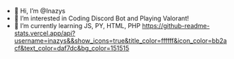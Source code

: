- 👋 Hi, I’m @Inazys
- 👀 I’m interested in Coding Discord Bot and Playing Valorant!
- 🌱 I’m currently learning JS, PY, HTML, PHP
https://github-readme-stats.vercel.app/api?username=inazys&&show_icons=true&title_color=ffffff&icon_color=bb2acf&text_color=daf7dc&bg_color=151515
